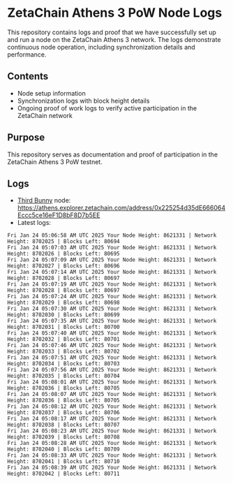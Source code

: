 # ZetaChain Athens 3 PoW Node Logs
This repository contains logs and proof that we have successfully set up and run a node on the ZetaChain Athens 3 network. The logs demonstrate continuous node operation, including synchronization details and performance.

## Contents
- Node setup information
- Synchronization logs with block height details
- Ongoing proof of work logs to verify active participation in the ZetaChain network

## Purpose
This repository serves as documentation and proof of participation in the ZetaChain Athens 3 PoW testnet.

## Logs

- [Third Bunny](https://thirdbunny.xyz/) node: https://athens.explorer.zetachain.com/address/0x225254d35dE666064Eccc5ce16eF1D8bF8D7b5EE
- Latest logs:
```
Fri Jan 24 05:06:58 AM UTC 2025 Your Node Height: 8621331 | Network Height: 8702025 | Blocks Left: 80694
Fri Jan 24 05:07:03 AM UTC 2025 Your Node Height: 8621331 | Network Height: 8702026 | Blocks Left: 80695
Fri Jan 24 05:07:09 AM UTC 2025 Your Node Height: 8621331 | Network Height: 8702027 | Blocks Left: 80696
Fri Jan 24 05:07:14 AM UTC 2025 Your Node Height: 8621331 | Network Height: 8702028 | Blocks Left: 80697
Fri Jan 24 05:07:19 AM UTC 2025 Your Node Height: 8621331 | Network Height: 8702028 | Blocks Left: 80697
Fri Jan 24 05:07:24 AM UTC 2025 Your Node Height: 8621331 | Network Height: 8702029 | Blocks Left: 80698
Fri Jan 24 05:07:30 AM UTC 2025 Your Node Height: 8621331 | Network Height: 8702030 | Blocks Left: 80699
Fri Jan 24 05:07:35 AM UTC 2025 Your Node Height: 8621331 | Network Height: 8702031 | Blocks Left: 80700
Fri Jan 24 05:07:40 AM UTC 2025 Your Node Height: 8621331 | Network Height: 8702032 | Blocks Left: 80701
Fri Jan 24 05:07:46 AM UTC 2025 Your Node Height: 8621331 | Network Height: 8702033 | Blocks Left: 80702
Fri Jan 24 05:07:51 AM UTC 2025 Your Node Height: 8621331 | Network Height: 8702034 | Blocks Left: 80703
Fri Jan 24 05:07:56 AM UTC 2025 Your Node Height: 8621331 | Network Height: 8702035 | Blocks Left: 80704
Fri Jan 24 05:08:01 AM UTC 2025 Your Node Height: 8621331 | Network Height: 8702036 | Blocks Left: 80705
Fri Jan 24 05:08:07 AM UTC 2025 Your Node Height: 8621331 | Network Height: 8702036 | Blocks Left: 80705
Fri Jan 24 05:08:12 AM UTC 2025 Your Node Height: 8621331 | Network Height: 8702037 | Blocks Left: 80706
Fri Jan 24 05:08:17 AM UTC 2025 Your Node Height: 8621331 | Network Height: 8702038 | Blocks Left: 80707
Fri Jan 24 05:08:23 AM UTC 2025 Your Node Height: 8621331 | Network Height: 8702039 | Blocks Left: 80708
Fri Jan 24 05:08:28 AM UTC 2025 Your Node Height: 8621331 | Network Height: 8702040 | Blocks Left: 80709
Fri Jan 24 05:08:33 AM UTC 2025 Your Node Height: 8621331 | Network Height: 8702041 | Blocks Left: 80710
Fri Jan 24 05:08:39 AM UTC 2025 Your Node Height: 8621331 | Network Height: 8702042 | Blocks Left: 80711
```
